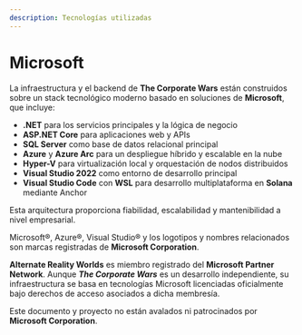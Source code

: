 ```yaml
---
description: Tecnologías utilizadas
---
```


# Microsoft

La infraestructura y el backend de **The Corporate Wars** están construidos sobre un stack tecnológico moderno basado en soluciones de **Microsoft**, que incluye:

* **.NET** para los servicios principales y la lógica de negocio
* **ASP.NET Core** para aplicaciones web y APIs
* **SQL Server** como base de datos relacional principal
* **Azure** y **Azure Arc** para un despliegue híbrido y escalable en la nube
* **Hyper-V** para virtualización local y orquestación de nodos distribuidos
* **Visual Studio 2022** como entorno de desarrollo principal
* **Visual Studio Code** con **WSL** para desarrollo multiplataforma en **Solana** mediante Anchor

Esta arquitectura proporciona fiabilidad, escalabilidad y mantenibilidad a nivel empresarial.

Microsoft®, Azure®, Visual Studio® y los logotipos y nombres relacionados son marcas registradas de **Microsoft Corporation**.

**Alternate Reality Worlds** es miembro registrado del **Microsoft Partner Network**. Aunque _**The Corporate Wars**_ es un desarrollo independiente, su infraestructura se basa en tecnologías Microsoft licenciadas oficialmente bajo derechos de acceso asociados a dicha membresía.

Este documento y proyecto no están avalados ni patrocinados por **Microsoft Corporation**.
